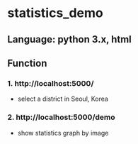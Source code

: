 # statistics_demo

## Language: python 3.x, html

## Function
### 1. http://localhost:5000/ 
- select a district in Seoul, Korea

### 2. http://localhost:5000/demo
- show statistics graph by image
